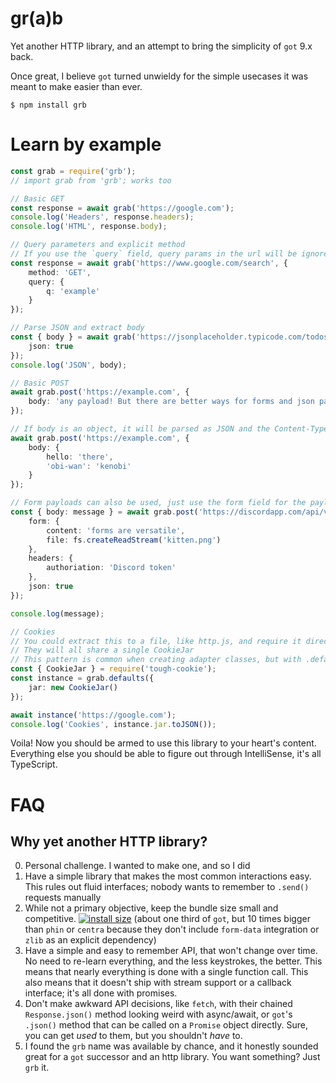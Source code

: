 # gr(a)b

Yet another HTTP library, and an attempt to bring the simplicity of `got` 9.x back.

Once great, I believe `got` turned unwieldy for the simple usecases it was meant to make easier than ever.

```console
$ npm install grb
```

# Learn by example
```ts
const grab = require('grb');
// import grab from 'grb'; works too

// Basic GET
const response = await grab('https://google.com');
console.log('Headers', response.headers);
console.log('HTML', response.body);

// Query parameters and explicit method
// If you use the `query` field, query params in the url will be ignored
const response = await grab('https://www.google.com/search', {
    method: 'GET',
    query: {
        q: 'example'
    }
});

// Parse JSON and extract body
const { body } = await grab('https://jsonplaceholder.typicode.com/todos/1', {
    json: true
});
console.log('JSON', body);

// Basic POST
await grab.post('https://example.com', {
    body: 'any payload! But there are better ways for forms and json payloads'
});

// If body is an object, it will be parsed as JSON and the Content-Type header will be set
await grab.post('https://example.com', {
    body: {
        hello: 'there',
        'obi-wan': 'kenobi'
    }
});

// Form payloads can also be used, just use the form field for the payload
const { body: message } = await grab.post('https://discordapp.com/api/v6/channels/505815497598828570/messages', {
    form: {
        content: 'forms are versatile',
        file: fs.createReadStream('kitten.png')
    },
    headers: {
        authoriation: 'Discord token'
    },
    json: true
});

console.log(message);

// Cookies
// You could extract this to a file, like http.js, and require it directly from other files
// They will all share a single CookieJar
// This pattern is common when creating adapter classes, but with .defaults, a complete class is often overkill
const { CookieJar } = require('tough-cookie');
const instance = grab.defaults({
    jar: new CookieJar()
});

await instance('https://google.com');
console.log('Cookies', instance.jar.toJSON());
```

Voila! Now you should be armed to use this library to your heart's content. Everything else you should be able to figure out through IntelliSense, it's all TypeScript.

# FAQ
## Why yet another HTTP library?
0. Personal challenge. I wanted to make one, and so I did
1. Have a simple library that makes the most common interactions easy. This rules out fluid interfaces; nobody wants to remember to `.send()` requests manually
2. While not a primary objective, keep the bundle size small and competitive.
[![install size](https://packagephobia.now.sh/badge?p=grb)](https://packagephobia.now.sh/result?p=grb) (about one third of `got`, but 10 times bigger than `phin` or `centra` because they don't include `form-data` integration or `zlib` as an explicit dependency)
3. Have a simple and easy to remember API, that won't change over time. No need to re-learn everything, and the less keystrokes, the better. This means that nearly everything is done with a single function call. This also means that it doesn't ship with stream support or a callback interface; it's all done with promises.
4. Don't make awkward API decisions, like `fetch`, with their chained `Response.json()` method looking weird with async/await, or `got`'s `.json()` method that can be called on a `Promise` object directly. Sure, you can get *used* to them, but you shouldn't *have* to.
5. I found the `grb` name was available by chance, and it honestly sounded great for a `got` successor and an http library. You want something? Just `grb` it.